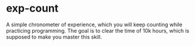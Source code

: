 # exp-count
 A simple chronometer of experience, which you will keep counting while practicing programming. The goal is to clear the time of 10k hours, which is supposed to make you master this skill.
